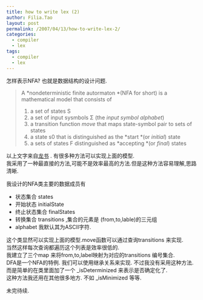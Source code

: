```yaml
---
title: how to write lex (2)
author: Filia.Tao
layout: post
permalink: /2007/04/13/how-to-write-lex-2/
categories:
  - compiler
  - lex
tags:
  - compiler
  - lex
---
```

怎样表示NFA? 也就是数据结构的设计问题.

> A *nondeterministic finite autormaton *(NFA for short) is a mathematical model that consists of
> 
>   1. a set of states S
>   2. a set of input sysmbols Σ (the *input symbol alphabet*)
>   3. a transition function *move* that maps state-symbol pair to sets of states
>   4. a state s0 that is distinguished as the *start *(or *initial*) state
>   5. a sets of states F distinguished as *accepting *(or *final*) states

以上文字来自<a href="http://www.douban.com/subject/1417281/" title="龙书" target="_blank">龙书</a> . 有很多种方法可以实现上面的模型.  
我采用了一种最直接的方法,可能不是效率最高的方法.但是这种方法容易理解,思路清晰.

我设计的NFA类主要的数据成员有

  * 状态集合 states
  * 开始状态 initialState
  * 终止状态集合 finalStates
  * 转换集合 transitions ,集合的元素是 (from,to,lable)的三元组
  * alphabet 我默认其为ASCII字符.

这个类显然可以实现上面的模型.move函数可以通过查询transitions 来实现.  
当然这样每次查询都遍历这个列表是效率很低的.  
我建立了三个map 来将from,to,label映射为对应的transitions 编号集合.  
DFA是一个NFA的特例. 我们可以使用继承关系来实现. 不过我没有采用这种方法. 而是简单的在类里面加了一个 _isDeterminized 来表示是否确定化了.  
这种方法我还用在其他很多地方. 不如 _isMinimized 等等.

未完待续.

<a href="http://www.douban.com/subject/1417281/" title="龙书" target="_blank"></a>
